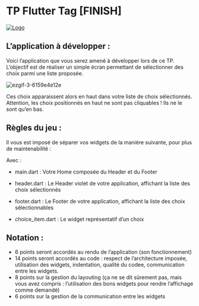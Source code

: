 
# TP Flutter Tag [FINISH]
[![Logo](https://storage.googleapis.com/cms-storage-bucket/6a07d8a62f4308d2b854.svg)](https://flutter.dev/)

## L’application à développer :

Voici l’application que vous serez amené à développer lors de ce TP.
L’objectif est de réaliser un simple écran permettant de sélectionner des choix parmi une
liste proposée.

![ezgif-3-6159e4e12e](https://user-images.githubusercontent.com/60140328/166329814-c251315e-5dbf-4dcb-a310-9f0809b303fd.gif)

Ces choix apparaissent alors en haut dans votre liste de choix sélectionnés.
Attention, les choix positionnés en haut ne sont pas cliquables ! Ils ne le sont qu’en bas.

## Règles du jeu :
Il vous est imposé de séparer vos widgets de la manière suivante, pour plus de
maintenabilité :

Avec :
- main.dart : Votre Home composée du Header et du Footer

- header.dart : Le Header violet de votre application, affichant la liste des choix sélectionnés

- footer.dart : Le Footer de votre application, affichant la liste des choix sélectionnables

- choice_item.dart : Le widget représentatif d’un choix
## Notation :

- 6 points seront accordés au rendu de l’application (son fonctionnement)
- 14 points seront accordés au code : respect de l’architecture imposée, utilisation des widgets, indentation, qualité du codee, communication entre les widgets.
- 8 points sur la gestion du layouting (ça ne se dit sûrement pas, mais vous avez compris : l’utilisation des bons widgets pour rendre l’affichage comme demandé)
- 6 points sur la gestion de la communication entre les widgets
